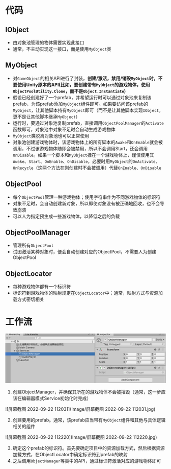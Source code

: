 # 代码

## IObject

- 由对象池管理的物体需要实现此接口
- 通常，不主动实现这一接口，而是使用`MyObject`类

## MyObject

- 对`GameObject`的相关API进行了封装，**创建/激活，禁用/销毁`MyObject`时，不要使用Unity原本的API(比如，要创建带有`MyObject`的游戏物体，使用`ObjectPoolUtility.Clone`，而不是`Object.Instantiate`)**
- 假设已经创建好了一个prefab，并希望运行时可以通过对象池来复制该prefab，为该prefab添加`MyObject`组件即可。如果要访问该prefab的`MyObject`，让其他脚本持有`MyObject`即可（而不是让其他脚本实现`IObject`，更不是让其他脚本继承`MyObject`）
- 运行时，要通过对象池复制prefab，直接调用`ObjectPoolManager`的`Activate`函数即可，对象池中对象不足时会自动生成游戏物体
- `MyObject`类脱离对象池也可以正常使用
- 对象池创建游戏物体时，该游戏物体上的所有脚本的`Awake`和`OnEnable`就会被调用，不过该游戏物体随即会被禁用，所以不会调用Start，还会调用`OnDisable`。如果一个脚本和`MyObject`挂在一个游戏物体上，谨慎使用其`Awake`、`Start`、`OnEnable`、`OnDisable`，必要时用`MyObject`的`OnActivate`、`OnRecycle`（这两个方法在刚创建时不会被调用）代替`OnEnable`、`OnDisable`

## ObjectPool

- 每个`ObjectPool`管理一种游戏物体；使用字符串作为不同游戏物体的标识符
- 对象不足时，会自动创建新对象，所以即使对象没有被正确地回收，也不会导致崩溃
- 可以人为指定预生成一些游戏物体，以降低之后的负载

## ObjectPoolManager

- 管理所有`ObjectPool`
- 试图激活某种对象时，便会自动创建对应的ObjectPool，不需要人为创建ObjectPool

## ObjectLocator

- 每种游戏物体都有一个标识符
- 标识符到游戏物体的映射规定在`ObjectLocator`中；通常，映射方式与资源加载方式密切相关

# 工作流

![image-20220922112104097](Image/image-20220922112104097.png)

1. 创建ObjectManager，并确保其所在的游戏物体不会被摧毁（通常，这一步应该在编辑器模式Service初始化时完成）

![屏幕截图 2022-09-22 112031](Image/屏幕截图 2022-09-22 112031.jpg)

2. 创建要用的prefab。通常，该prefab应当带有`MyObject`组件和其他与具体逻辑相关的组件

![屏幕截图 2022-09-22 112220](Image/屏幕截图 2022-09-22 112220.jpg)

3. 确定这个prefab的标识符。首先要确定项目中的资源加载方式，然后根据资源加载方式，在ObjectLocator中确定标识符到prefab的映射
4. 之后调用`ObjectManager`等类中的API，通过标识符激活对应的游戏物体即可